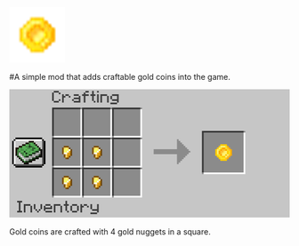 ![A 16x16 pixel gold coin.](https://github.com/AppleRoar/CoinsMod/blob/master/pictures/icon.png?raw=true)

#A simple mod that adds craftable gold coins into the game.

![The crafting recipe of the gold coin.](https://github.com/AppleRoar/CoinsMod/blob/master/pictures/recipe.png?raw=true)

Gold coins are crafted with 4 gold nuggets in a square.
